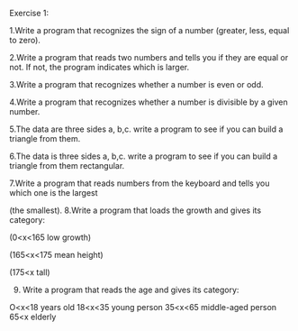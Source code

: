 Exercise 1:


1.Write a program that recognizes the sign of a number (greater, less, equal to zero).

2.Write a program that reads two numbers and tells you if they are equal or not. If not, the program indicates which is larger.

3.Write a program that recognizes whether a number is even or odd.

4.Write a program that recognizes whether a number is divisible by a given number.

5.The data are three sides a, b,c. write a program to see if you can build a triangle from them.

6.The data is three sides a, b,c. write a program to see if you can build a triangle from them rectangular.

7.Write a program that reads numbers from the keyboard and tells you which one is the largest

(the smallest).
8.Write a program that loads the growth and gives its category:

(0<x<165 low growth)

(165<x<175 mean height)

(175<x tall)


9. Write a program that reads the age and gives its category:

O<x<18 years old
18<x<35 young person
35<x<65 middle-aged person
65<x elderly
